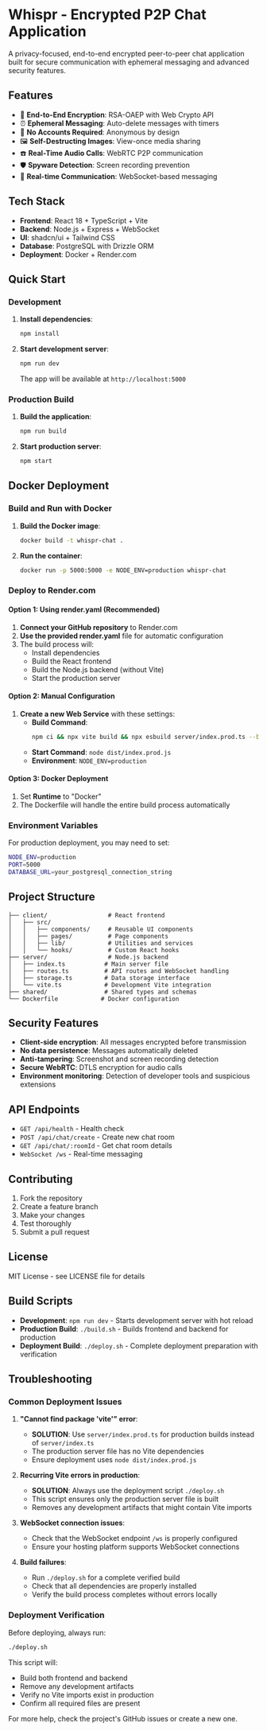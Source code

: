 # Whispr - Encrypted P2P Chat Application

A privacy-focused, end-to-end encrypted peer-to-peer chat application built for secure communication with ephemeral messaging and advanced security features.

## Features

- 🔐 **End-to-End Encryption**: RSA-OAEP with Web Crypto API
- ⏰ **Ephemeral Messaging**: Auto-delete messages with timers
- 👤 **No Accounts Required**: Anonymous by design
- 🖼️ **Self-Destructing Images**: View-once media sharing
- ☎️ **Real-Time Audio Calls**: WebRTC P2P communication
- 🛡️ **Spyware Detection**: Screen recording prevention
- 🔄 **Real-time Communication**: WebSocket-based messaging

## Tech Stack

- **Frontend**: React 18 + TypeScript + Vite
- **Backend**: Node.js + Express + WebSocket
- **UI**: shadcn/ui + Tailwind CSS
- **Database**: PostgreSQL with Drizzle ORM
- **Deployment**: Docker + Render.com

## Quick Start

### Development

1. **Install dependencies**:
   ```bash
   npm install
   ```

2. **Start development server**:
   ```bash
   npm run dev
   ```
   
   The app will be available at `http://localhost:5000`

### Production Build

1. **Build the application**:
   ```bash
   npm run build
   ```

2. **Start production server**:
   ```bash
   npm start
   ```

## Docker Deployment

### Build and Run with Docker

1. **Build the Docker image**:
   ```bash
   docker build -t whispr-chat .
   ```

2. **Run the container**:
   ```bash
   docker run -p 5000:5000 -e NODE_ENV=production whispr-chat
   ```

### Deploy to Render.com

#### Option 1: Using render.yaml (Recommended)

1. **Connect your GitHub repository** to Render.com
2. **Use the provided render.yaml** file for automatic configuration
3. The build process will:
   - Install dependencies
   - Build the React frontend  
   - Build the Node.js backend (without Vite)
   - Start the production server

#### Option 2: Manual Configuration

1. **Create a new Web Service** with these settings:
   - **Build Command**: 
     ```bash
     npm ci && npx vite build && npx esbuild server/index.prod.ts --bundle --platform=node --target=node20 --format=esm --outdir=dist --external:express --external:ws --external:drizzle-orm --external:@neondatabase/serverless --external:memorystore --external:connect-pg-simple --external:passport --external:passport-local --external:express-session --external:crypto --external:path --external:fs --external:http --external:url --external:zod --external:zod-validation-error --external:nanoid && rm -f dist/index.js
     ```
   - **Start Command**: `node dist/index.prod.js`
   - **Environment**: `NODE_ENV=production`

#### Option 3: Docker Deployment

1. Set **Runtime** to "Docker"
2. The Dockerfile will handle the entire build process automatically

### Environment Variables

For production deployment, you may need to set:

```bash
NODE_ENV=production
PORT=5000
DATABASE_URL=your_postgresql_connection_string
```

## Project Structure

```
├── client/                 # React frontend
│   ├── src/
│   │   ├── components/     # Reusable UI components
│   │   ├── pages/          # Page components
│   │   ├── lib/            # Utilities and services
│   │   └── hooks/          # Custom React hooks
├── server/                 # Node.js backend
│   ├── index.ts           # Main server file
│   ├── routes.ts          # API routes and WebSocket handling
│   ├── storage.ts         # Data storage interface
│   └── vite.ts            # Development Vite integration
├── shared/                # Shared types and schemas
└── Dockerfile            # Docker configuration
```

## Security Features

- **Client-side encryption**: All messages encrypted before transmission
- **No data persistence**: Messages automatically deleted
- **Anti-tampering**: Screenshot and screen recording detection
- **Secure WebRTC**: DTLS encryption for audio calls
- **Environment monitoring**: Detection of developer tools and suspicious extensions

## API Endpoints

- `GET /api/health` - Health check
- `POST /api/chat/create` - Create new chat room
- `GET /api/chat/:roomId` - Get chat room details
- `WebSocket /ws` - Real-time messaging

## Contributing

1. Fork the repository
2. Create a feature branch
3. Make your changes
4. Test thoroughly
5. Submit a pull request

## License

MIT License - see LICENSE file for details

## Build Scripts

- **Development**: `npm run dev` - Starts development server with hot reload
- **Production Build**: `./build.sh` - Builds frontend and backend for production
- **Deployment Build**: `./deploy.sh` - Complete deployment preparation with verification

## Troubleshooting

### Common Deployment Issues

1. **"Cannot find package 'vite'" error**:
   - **SOLUTION**: Use `server/index.prod.ts` for production builds instead of `server/index.ts`
   - The production server file has no Vite dependencies
   - Ensure deployment uses `node dist/index.prod.js`

2. **Recurring Vite errors in production**:
   - **SOLUTION**: Always use the deployment script `./deploy.sh`
   - This script ensures only the production server file is built
   - Removes any development artifacts that might contain Vite imports

3. **WebSocket connection issues**:
   - Check that the WebSocket endpoint `/ws` is properly configured
   - Ensure your hosting platform supports WebSocket connections

4. **Build failures**:
   - Run `./deploy.sh` for a complete verified build
   - Check that all dependencies are properly installed
   - Verify the build process completes without errors locally

### Deployment Verification

Before deploying, always run:
```bash
./deploy.sh
```

This script will:
- Build both frontend and backend
- Remove any development artifacts
- Verify no Vite imports exist in production
- Confirm all required files are present

For more help, check the project's GitHub issues or create a new one.
